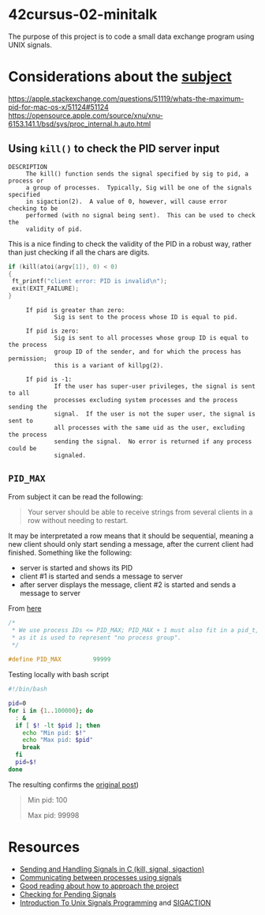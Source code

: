 # 42cursus-02-minitalk
The purpose of this project is to code a small data exchange program using UNIX signals.


# Considerations about the [subject](pdf/42cursus_Minitalk_v2.pdf)


https://apple.stackexchange.com/questions/51119/whats-the-maximum-pid-for-mac-os-x/51124#51124
https://opensource.apple.com/source/xnu/xnu-6153.141.1/bsd/sys/proc_internal.h.auto.html




## Using `kill()` to check the PID server input

```man
DESCRIPTION
     The kill() function sends the signal specified by sig to pid, a process or
     a group of processes.  Typically, Sig will be one of the signals specified
     in sigaction(2).  A value of 0, however, will cause error checking to be
     performed (with no signal being sent).  This can be used to check the
     validity of pid.
````
  
This is a nice finding to check the validity of the PID in a robust way, rather than just checking if all the chars are digits.
```c
if (kill(atoi(argv[1]), 0) < 0)
{
 ft_printf("client error: PID is invalid\n");
 exit(EXIT_FAILURE);
}
```
  
```man
     If pid is greater than zero:
             Sig is sent to the process whose ID is equal to pid.

     If pid is zero:
             Sig is sent to all processes whose group ID is equal to the process
             group ID of the sender, and for which the process has permission;
             this is a variant of killpg(2).

     If pid is -1:
             If the user has super-user privileges, the signal is sent to all
             processes excluding system processes and the process sending the
             signal.  If the user is not the super user, the signal is sent to
             all processes with the same uid as the user, excluding the process
             sending the signal.  No error is returned if any process could be
             signaled.
```         
             

## `PID_MAX`

From subject it can be read the following:
> Your server should be able to receive strings from several clients in a row without needing to restart.

It may be interpretated a row means that it should be sequential, meaning a new client should only start sending a message, after the current client had finished.
Something like the following:

- server is started and shows its PID
- client #1 is started and sends a message to server
- after server displays the message, client #2 is started and sends a message to server

From [here](https://opensource.apple.com/source/xnu/xnu-6153.141.1/bsd/sys/proc_internal.h.auto.html)
```c
/*
 * We use process IDs <= PID_MAX; PID_MAX + 1 must also fit in a pid_t,
 * as it is used to represent "no process group".
 */
 
#define PID_MAX         99999
```

Testing locally with bash script
```bash
#!/bin/bash

pid=0
for i in {1..100000}; do
  : &
  if [ $! -lt $pid ]; then
    echo "Min pid: $!"
    echo "Max pid: $pid"
    break
  fi
  pid=$!
done
```
The resulting confirms the [original post](https://apple.stackexchange.com/questions/51119/whats-the-maximum-pid-for-mac-os-x/51124#51124))
> Min pid: 100
>
> Max pid: 99998




# Resources
- [Sending and Handling Signals in C (kill, signal, sigaction)](https://www.youtube.com/watch?v=83M5-NPDeWs)
- [Communicating between processes using signals](https://www.youtube.com/watch?v=PErrlOx3LYE)
- [Good reading about how to approach the project](https://github.com/mlanca-c/Minitalk/wiki)
- [Checking for Pending Signals](https://www.gnu.org/software/libc/manual/html_node/Checking-for-Pending-Signals.html)
- [Introduction To Unix Signals Programming](http://www.cs.kent.edu/~ruttan/sysprog/lectures/signals.html) and [SIGACTION](http://www.cs.kent.edu/~ruttan/sysprog/lectures/signals/sigaction.html)
